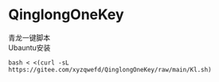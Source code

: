 # QinglongOneKey
青龙一键脚本  
Ubauntu安装  
```
bash < <(curl -sL https://gitee.com/xyzqwefd/QinglongOneKey/raw/main/Kl.sh)
```
